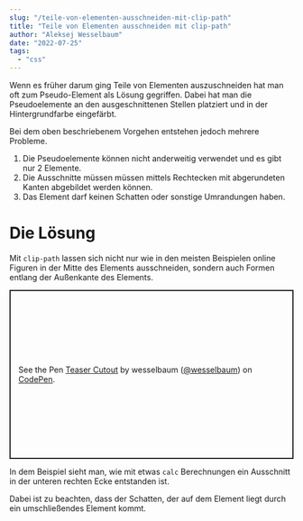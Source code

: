 ```yaml
---
slug: "/teile-von-elementen-ausschneiden-mit-clip-path"  
title: "Teile von Elementen ausschneiden mit clip-path"
author: "Aleksej Wesselbaum"
date: "2022-07-25"
tags: 
  - "css"
---
```


Wenn es früher darum ging Teile von Elementen auszuschneiden hat man oft zum Pseudo-Element als Lösung gegriffen. Dabei hat man die Pseudoelemente an den ausgeschnittenen Stellen platziert und in der Hintergrundfarbe eingefärbt.

Bei dem oben beschriebenem Vorgehen entstehen jedoch mehrere Probleme.

1. Die Pseudoelemente können nicht anderweitig verwendet und es gibt nur 2 Elemente.
2. Die Ausschnitte müssen müssen mittels Rechtecken mit abgerundeten Kanten abgebildet werden können.
3. Das Element darf keinen Schatten oder sonstige Umrandungen haben.

# Die Lösung

Mit `clip-path` lassen sich nicht nur wie in den meisten Beispielen online Figuren in der Mitte des Elements ausschneiden, sondern auch Formen entlang der Außenkante des Elements.

<p class="codepen" data-height="300" data-default-tab="html,result" data-slug-hash="MWVmBBo" data-user="wesselbaum" style="height: 300px; box-sizing: border-box; display: flex; align-items: center; justify-content: center; border: 2px solid; margin: 1em 0; padding: 1em;"><span>See the Pen <a href="https://codepen.io/wesselbaum/pen/MWVmBBo">Teaser Cutout</a> by wesselbaum (<a href="https://codepen.io/wesselbaum">@wesselbaum</a>) on <a href="https://codepen.io">CodePen</a>.</span></p>
<script async src="https://cpwebassets.codepen.io/assets/embed/ei.js"></script>

In dem Beispiel sieht man, wie mit etwas `calc` Berechnungen ein Ausschnitt in der unteren rechten Ecke entstanden ist.

Dabei ist zu beachten, dass der Schatten, der auf dem Element liegt durch ein umschließendes Element kommt.

